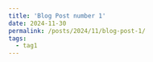 ```yaml
---
title: 'Blog Post number 1'
date: 2024-11-30
permalink: /posts/2024/11/blog-post-1/
tags:
  - tag1
---
```


